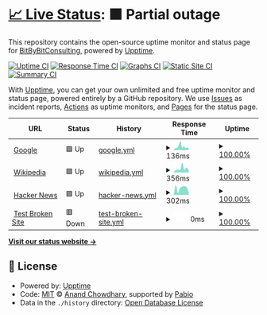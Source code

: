 # [📈 Live Status](https://BitByBitConsulting.github.io/uptime-dev): <!--live status--> **🟧 Partial outage**

This repository contains the open-source uptime monitor and status page for [BitByBitConsulting](https://BitByBitConsulting.github.io/uptime-dev), powered by [Upptime](https://github.com/upptime/upptime).

[![Uptime CI](https://github.com/BitByBitConsulting/uptime-dev/workflows/Uptime%20CI/badge.svg)](https://github.com/BitByBitConsulting/uptime-dev/actions?query=workflow%3A%22Uptime+CI%22)
[![Response Time CI](https://github.com/BitByBitConsulting/uptime-dev/workflows/Response%20Time%20CI/badge.svg)](https://github.com/BitByBitConsulting/uptime-dev/actions?query=workflow%3A%22Response+Time+CI%22)
[![Graphs CI](https://github.com/BitByBitConsulting/uptime-dev/workflows/Graphs%20CI/badge.svg)](https://github.com/BitByBitConsulting/uptime-dev/actions?query=workflow%3A%22Graphs+CI%22)
[![Static Site CI](https://github.com/BitByBitConsulting/uptime-dev/workflows/Static%20Site%20CI/badge.svg)](https://github.com/BitByBitConsulting/uptime-dev/actions?query=workflow%3A%22Static+Site+CI%22)
[![Summary CI](https://github.com/BitByBitConsulting/uptime-dev/workflows/Summary%20CI/badge.svg)](https://github.com/BitByBitConsulting/uptime-dev/actions?query=workflow%3A%22Summary+CI%22)

With [Upptime](https://upptime.js.org), you can get your own unlimited and free uptime monitor and status page, powered entirely by a GitHub repository. We use [Issues](https://github.com/BitByBitConsulting/uptime-dev/issues) as incident reports, [Actions](https://github.com/BitByBitConsulting/uptime-dev/actions) as uptime monitors, and [Pages](https://BitByBitConsulting.github.io/uptime-dev) for the status page.

<!--start: status pages-->
<!-- This summary is generated by Upptime (https://github.com/upptime/upptime) -->
<!-- Do not edit this manually, your changes will be overwritten -->
<!-- prettier-ignore -->
| URL | Status | History | Response Time | Uptime |
| --- | ------ | ------- | ------------- | ------ |
| <img alt="" src="https://icons.duckduckgo.com/ip3/www.google.com.ico" height="13"> [Google](https://www.google.com) | 🟩 Up | [google.yml](https://github.com/BitByBitConsulting/uptime-dev/commits/HEAD/history/google.yml) | <details><summary><img alt="Response time graph" src="./graphs/google/response-time-week.png" height="20"> 136ms</summary><br><a href="https://BitByBitConsulting.github.io/uptime-dev/history/google"><img alt="Response time 108" src="https://img.shields.io/endpoint?url=https%3A%2F%2Fraw.githubusercontent.com%2FBitByBitConsulting%2Fuptime-dev%2FHEAD%2Fapi%2Fgoogle%2Fresponse-time.json"></a><br><a href="https://BitByBitConsulting.github.io/uptime-dev/history/google"><img alt="24-hour response time 79" src="https://img.shields.io/endpoint?url=https%3A%2F%2Fraw.githubusercontent.com%2FBitByBitConsulting%2Fuptime-dev%2FHEAD%2Fapi%2Fgoogle%2Fresponse-time-day.json"></a><br><a href="https://BitByBitConsulting.github.io/uptime-dev/history/google"><img alt="7-day response time 136" src="https://img.shields.io/endpoint?url=https%3A%2F%2Fraw.githubusercontent.com%2FBitByBitConsulting%2Fuptime-dev%2FHEAD%2Fapi%2Fgoogle%2Fresponse-time-week.json"></a><br><a href="https://BitByBitConsulting.github.io/uptime-dev/history/google"><img alt="30-day response time 104" src="https://img.shields.io/endpoint?url=https%3A%2F%2Fraw.githubusercontent.com%2FBitByBitConsulting%2Fuptime-dev%2FHEAD%2Fapi%2Fgoogle%2Fresponse-time-month.json"></a><br><a href="https://BitByBitConsulting.github.io/uptime-dev/history/google"><img alt="1-year response time 108" src="https://img.shields.io/endpoint?url=https%3A%2F%2Fraw.githubusercontent.com%2FBitByBitConsulting%2Fuptime-dev%2FHEAD%2Fapi%2Fgoogle%2Fresponse-time-year.json"></a></details> | <details><summary><a href="https://BitByBitConsulting.github.io/uptime-dev/history/google">100.00%</a></summary><a href="https://BitByBitConsulting.github.io/uptime-dev/history/google"><img alt="All-time uptime 100.00%" src="https://img.shields.io/endpoint?url=https%3A%2F%2Fraw.githubusercontent.com%2FBitByBitConsulting%2Fuptime-dev%2FHEAD%2Fapi%2Fgoogle%2Fuptime.json"></a><br><a href="https://BitByBitConsulting.github.io/uptime-dev/history/google"><img alt="24-hour uptime 100.00%" src="https://img.shields.io/endpoint?url=https%3A%2F%2Fraw.githubusercontent.com%2FBitByBitConsulting%2Fuptime-dev%2FHEAD%2Fapi%2Fgoogle%2Fuptime-day.json"></a><br><a href="https://BitByBitConsulting.github.io/uptime-dev/history/google"><img alt="7-day uptime 100.00%" src="https://img.shields.io/endpoint?url=https%3A%2F%2Fraw.githubusercontent.com%2FBitByBitConsulting%2Fuptime-dev%2FHEAD%2Fapi%2Fgoogle%2Fuptime-week.json"></a><br><a href="https://BitByBitConsulting.github.io/uptime-dev/history/google"><img alt="30-day uptime 100.00%" src="https://img.shields.io/endpoint?url=https%3A%2F%2Fraw.githubusercontent.com%2FBitByBitConsulting%2Fuptime-dev%2FHEAD%2Fapi%2Fgoogle%2Fuptime-month.json"></a><br><a href="https://BitByBitConsulting.github.io/uptime-dev/history/google"><img alt="1-year uptime 99.99%" src="https://img.shields.io/endpoint?url=https%3A%2F%2Fraw.githubusercontent.com%2FBitByBitConsulting%2Fuptime-dev%2FHEAD%2Fapi%2Fgoogle%2Fuptime-year.json"></a></details>
| <img alt="" src="https://icons.duckduckgo.com/ip3/en.wikipedia.org.ico" height="13"> [Wikipedia](https://en.wikipedia.org) | 🟩 Up | [wikipedia.yml](https://github.com/BitByBitConsulting/uptime-dev/commits/HEAD/history/wikipedia.yml) | <details><summary><img alt="Response time graph" src="./graphs/wikipedia/response-time-week.png" height="20"> 356ms</summary><br><a href="https://BitByBitConsulting.github.io/uptime-dev/history/wikipedia"><img alt="Response time 208" src="https://img.shields.io/endpoint?url=https%3A%2F%2Fraw.githubusercontent.com%2FBitByBitConsulting%2Fuptime-dev%2FHEAD%2Fapi%2Fwikipedia%2Fresponse-time.json"></a><br><a href="https://BitByBitConsulting.github.io/uptime-dev/history/wikipedia"><img alt="24-hour response time 280" src="https://img.shields.io/endpoint?url=https%3A%2F%2Fraw.githubusercontent.com%2FBitByBitConsulting%2Fuptime-dev%2FHEAD%2Fapi%2Fwikipedia%2Fresponse-time-day.json"></a><br><a href="https://BitByBitConsulting.github.io/uptime-dev/history/wikipedia"><img alt="7-day response time 356" src="https://img.shields.io/endpoint?url=https%3A%2F%2Fraw.githubusercontent.com%2FBitByBitConsulting%2Fuptime-dev%2FHEAD%2Fapi%2Fwikipedia%2Fresponse-time-week.json"></a><br><a href="https://BitByBitConsulting.github.io/uptime-dev/history/wikipedia"><img alt="30-day response time 208" src="https://img.shields.io/endpoint?url=https%3A%2F%2Fraw.githubusercontent.com%2FBitByBitConsulting%2Fuptime-dev%2FHEAD%2Fapi%2Fwikipedia%2Fresponse-time-month.json"></a><br><a href="https://BitByBitConsulting.github.io/uptime-dev/history/wikipedia"><img alt="1-year response time 208" src="https://img.shields.io/endpoint?url=https%3A%2F%2Fraw.githubusercontent.com%2FBitByBitConsulting%2Fuptime-dev%2FHEAD%2Fapi%2Fwikipedia%2Fresponse-time-year.json"></a></details> | <details><summary><a href="https://BitByBitConsulting.github.io/uptime-dev/history/wikipedia">100.00%</a></summary><a href="https://BitByBitConsulting.github.io/uptime-dev/history/wikipedia"><img alt="All-time uptime 100.00%" src="https://img.shields.io/endpoint?url=https%3A%2F%2Fraw.githubusercontent.com%2FBitByBitConsulting%2Fuptime-dev%2FHEAD%2Fapi%2Fwikipedia%2Fuptime.json"></a><br><a href="https://BitByBitConsulting.github.io/uptime-dev/history/wikipedia"><img alt="24-hour uptime 100.00%" src="https://img.shields.io/endpoint?url=https%3A%2F%2Fraw.githubusercontent.com%2FBitByBitConsulting%2Fuptime-dev%2FHEAD%2Fapi%2Fwikipedia%2Fuptime-day.json"></a><br><a href="https://BitByBitConsulting.github.io/uptime-dev/history/wikipedia"><img alt="7-day uptime 100.00%" src="https://img.shields.io/endpoint?url=https%3A%2F%2Fraw.githubusercontent.com%2FBitByBitConsulting%2Fuptime-dev%2FHEAD%2Fapi%2Fwikipedia%2Fuptime-week.json"></a><br><a href="https://BitByBitConsulting.github.io/uptime-dev/history/wikipedia"><img alt="30-day uptime 100.00%" src="https://img.shields.io/endpoint?url=https%3A%2F%2Fraw.githubusercontent.com%2FBitByBitConsulting%2Fuptime-dev%2FHEAD%2Fapi%2Fwikipedia%2Fuptime-month.json"></a><br><a href="https://BitByBitConsulting.github.io/uptime-dev/history/wikipedia"><img alt="1-year uptime 100.00%" src="https://img.shields.io/endpoint?url=https%3A%2F%2Fraw.githubusercontent.com%2FBitByBitConsulting%2Fuptime-dev%2FHEAD%2Fapi%2Fwikipedia%2Fuptime-year.json"></a></details>
| <img alt="" src="https://icons.duckduckgo.com/ip3/news.ycombinator.com.ico" height="13"> [Hacker News](https://news.ycombinator.com) | 🟩 Up | [hacker-news.yml](https://github.com/BitByBitConsulting/uptime-dev/commits/HEAD/history/hacker-news.yml) | <details><summary><img alt="Response time graph" src="./graphs/hacker-news/response-time-week.png" height="20"> 302ms</summary><br><a href="https://BitByBitConsulting.github.io/uptime-dev/history/hacker-news"><img alt="Response time 292" src="https://img.shields.io/endpoint?url=https%3A%2F%2Fraw.githubusercontent.com%2FBitByBitConsulting%2Fuptime-dev%2FHEAD%2Fapi%2Fhacker-news%2Fresponse-time.json"></a><br><a href="https://BitByBitConsulting.github.io/uptime-dev/history/hacker-news"><img alt="24-hour response time 513" src="https://img.shields.io/endpoint?url=https%3A%2F%2Fraw.githubusercontent.com%2FBitByBitConsulting%2Fuptime-dev%2FHEAD%2Fapi%2Fhacker-news%2Fresponse-time-day.json"></a><br><a href="https://BitByBitConsulting.github.io/uptime-dev/history/hacker-news"><img alt="7-day response time 302" src="https://img.shields.io/endpoint?url=https%3A%2F%2Fraw.githubusercontent.com%2FBitByBitConsulting%2Fuptime-dev%2FHEAD%2Fapi%2Fhacker-news%2Fresponse-time-week.json"></a><br><a href="https://BitByBitConsulting.github.io/uptime-dev/history/hacker-news"><img alt="30-day response time 286" src="https://img.shields.io/endpoint?url=https%3A%2F%2Fraw.githubusercontent.com%2FBitByBitConsulting%2Fuptime-dev%2FHEAD%2Fapi%2Fhacker-news%2Fresponse-time-month.json"></a><br><a href="https://BitByBitConsulting.github.io/uptime-dev/history/hacker-news"><img alt="1-year response time 292" src="https://img.shields.io/endpoint?url=https%3A%2F%2Fraw.githubusercontent.com%2FBitByBitConsulting%2Fuptime-dev%2FHEAD%2Fapi%2Fhacker-news%2Fresponse-time-year.json"></a></details> | <details><summary><a href="https://BitByBitConsulting.github.io/uptime-dev/history/hacker-news">100.00%</a></summary><a href="https://BitByBitConsulting.github.io/uptime-dev/history/hacker-news"><img alt="All-time uptime 99.99%" src="https://img.shields.io/endpoint?url=https%3A%2F%2Fraw.githubusercontent.com%2FBitByBitConsulting%2Fuptime-dev%2FHEAD%2Fapi%2Fhacker-news%2Fuptime.json"></a><br><a href="https://BitByBitConsulting.github.io/uptime-dev/history/hacker-news"><img alt="24-hour uptime 100.00%" src="https://img.shields.io/endpoint?url=https%3A%2F%2Fraw.githubusercontent.com%2FBitByBitConsulting%2Fuptime-dev%2FHEAD%2Fapi%2Fhacker-news%2Fuptime-day.json"></a><br><a href="https://BitByBitConsulting.github.io/uptime-dev/history/hacker-news"><img alt="7-day uptime 100.00%" src="https://img.shields.io/endpoint?url=https%3A%2F%2Fraw.githubusercontent.com%2FBitByBitConsulting%2Fuptime-dev%2FHEAD%2Fapi%2Fhacker-news%2Fuptime-week.json"></a><br><a href="https://BitByBitConsulting.github.io/uptime-dev/history/hacker-news"><img alt="30-day uptime 100.00%" src="https://img.shields.io/endpoint?url=https%3A%2F%2Fraw.githubusercontent.com%2FBitByBitConsulting%2Fuptime-dev%2FHEAD%2Fapi%2Fhacker-news%2Fuptime-month.json"></a><br><a href="https://BitByBitConsulting.github.io/uptime-dev/history/hacker-news"><img alt="1-year uptime 99.96%" src="https://img.shields.io/endpoint?url=https%3A%2F%2Fraw.githubusercontent.com%2FBitByBitConsulting%2Fuptime-dev%2FHEAD%2Fapi%2Fhacker-news%2Fuptime-year.json"></a></details>
| <img alt="" src="https://icons.duckduckgo.com/ip3/thissitedoesnotexist.koj.co.ico" height="13"> [Test Broken Site](https://thissitedoesnotexist.koj.co) | 🟥 Down | [test-broken-site.yml](https://github.com/BitByBitConsulting/uptime-dev/commits/HEAD/history/test-broken-site.yml) | <details><summary><img alt="Response time graph" src="./graphs/test-broken-site/response-time-week.png" height="20"> 0ms</summary><br><a href="https://BitByBitConsulting.github.io/uptime-dev/history/test-broken-site"><img alt="Response time 0" src="https://img.shields.io/endpoint?url=https%3A%2F%2Fraw.githubusercontent.com%2FBitByBitConsulting%2Fuptime-dev%2FHEAD%2Fapi%2Ftest-broken-site%2Fresponse-time.json"></a><br><a href="https://BitByBitConsulting.github.io/uptime-dev/history/test-broken-site"><img alt="24-hour response time 0" src="https://img.shields.io/endpoint?url=https%3A%2F%2Fraw.githubusercontent.com%2FBitByBitConsulting%2Fuptime-dev%2FHEAD%2Fapi%2Ftest-broken-site%2Fresponse-time-day.json"></a><br><a href="https://BitByBitConsulting.github.io/uptime-dev/history/test-broken-site"><img alt="7-day response time 0" src="https://img.shields.io/endpoint?url=https%3A%2F%2Fraw.githubusercontent.com%2FBitByBitConsulting%2Fuptime-dev%2FHEAD%2Fapi%2Ftest-broken-site%2Fresponse-time-week.json"></a><br><a href="https://BitByBitConsulting.github.io/uptime-dev/history/test-broken-site"><img alt="30-day response time 0" src="https://img.shields.io/endpoint?url=https%3A%2F%2Fraw.githubusercontent.com%2FBitByBitConsulting%2Fuptime-dev%2FHEAD%2Fapi%2Ftest-broken-site%2Fresponse-time-month.json"></a><br><a href="https://BitByBitConsulting.github.io/uptime-dev/history/test-broken-site"><img alt="1-year response time 0" src="https://img.shields.io/endpoint?url=https%3A%2F%2Fraw.githubusercontent.com%2FBitByBitConsulting%2Fuptime-dev%2FHEAD%2Fapi%2Ftest-broken-site%2Fresponse-time-year.json"></a></details> | <details><summary><a href="https://BitByBitConsulting.github.io/uptime-dev/history/test-broken-site">100.00%</a></summary><a href="https://BitByBitConsulting.github.io/uptime-dev/history/test-broken-site"><img alt="All-time uptime 100.00%" src="https://img.shields.io/endpoint?url=https%3A%2F%2Fraw.githubusercontent.com%2FBitByBitConsulting%2Fuptime-dev%2FHEAD%2Fapi%2Ftest-broken-site%2Fuptime.json"></a><br><a href="https://BitByBitConsulting.github.io/uptime-dev/history/test-broken-site"><img alt="24-hour uptime 100.00%" src="https://img.shields.io/endpoint?url=https%3A%2F%2Fraw.githubusercontent.com%2FBitByBitConsulting%2Fuptime-dev%2FHEAD%2Fapi%2Ftest-broken-site%2Fuptime-day.json"></a><br><a href="https://BitByBitConsulting.github.io/uptime-dev/history/test-broken-site"><img alt="7-day uptime 100.00%" src="https://img.shields.io/endpoint?url=https%3A%2F%2Fraw.githubusercontent.com%2FBitByBitConsulting%2Fuptime-dev%2FHEAD%2Fapi%2Ftest-broken-site%2Fuptime-week.json"></a><br><a href="https://BitByBitConsulting.github.io/uptime-dev/history/test-broken-site"><img alt="30-day uptime 100.00%" src="https://img.shields.io/endpoint?url=https%3A%2F%2Fraw.githubusercontent.com%2FBitByBitConsulting%2Fuptime-dev%2FHEAD%2Fapi%2Ftest-broken-site%2Fuptime-month.json"></a><br><a href="https://BitByBitConsulting.github.io/uptime-dev/history/test-broken-site"><img alt="1-year uptime 100.00%" src="https://img.shields.io/endpoint?url=https%3A%2F%2Fraw.githubusercontent.com%2FBitByBitConsulting%2Fuptime-dev%2FHEAD%2Fapi%2Ftest-broken-site%2Fuptime-year.json"></a></details>

<!--end: status pages-->

[**Visit our status website →**](https://BitByBitConsulting.github.io/uptime-dev)

## 📄 License

- Powered by: [Upptime](https://github.com/upptime/upptime)
- Code: [MIT](./LICENSE) © [Anand Chowdhary](https://anandchowdhary.com), supported by [Pabio](https://pabio.com)
- Data in the `./history` directory: [Open Database License](https://opendatacommons.org/licenses/odbl/1-0/)

